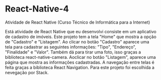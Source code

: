 # React-Native-4
Atividade de React Native (Curso Técnico de Informática para a Internet)

Está atividade de React Native que eu desenvolvi consiste em um aplicativo de cadastro de imóveis. Este projeto tem a tela "Home" que mostra a opção de "Cadastro" e "Listagem". 
Ao clicar no botão "Cadastro" aparece uma tela para cadastrar as seguintes informações: "Tipo", "Endereço", "Finalidade" e "Valor". Também dá para tirar uma foto, 
isso graças a biblioteca react-native-camera. Aoclicar no botão "Listagem", aparece uma página que mostra as informações cadastradas. A navegação entre telas é feita graças a 
biblioteca React Navigation. Para este projeto foi escolhida a nevegação por Stack.
